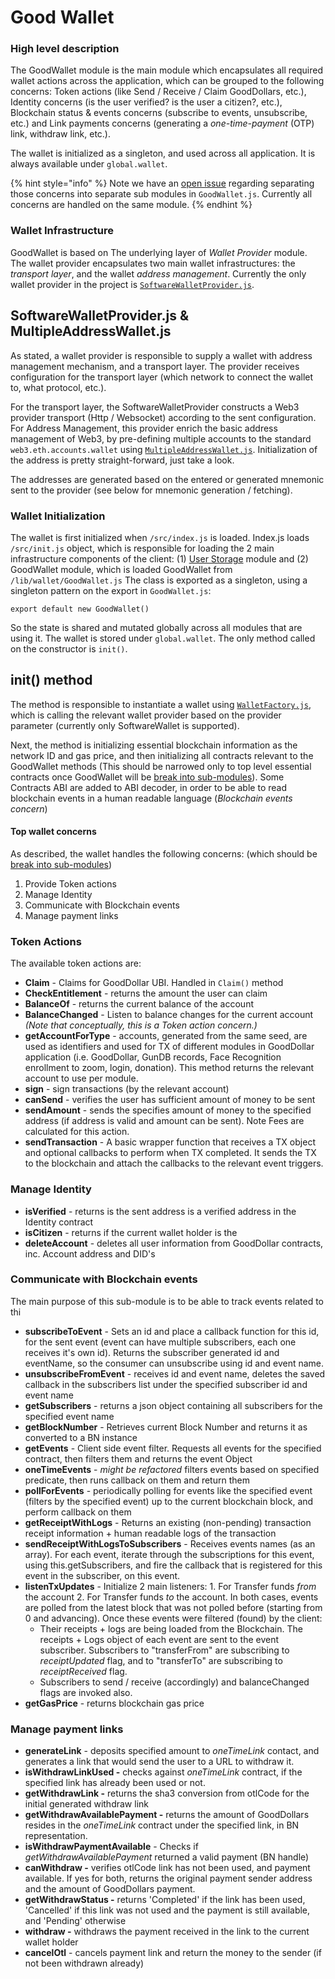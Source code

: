 # Good Wallet

### 

### High level description

The GoodWallet module is the main module which encapsulates all required wallet actions across the application, which can be grouped to the following concerns: Token actions \(like Send / Receive / Claim GoodDollars, etc.\), Identity concerns \(is the user verified? is the user a citizen?, etc.\), Blockchain status & events concerns \(subscribe to events, unsubscribe, etc.\) and Link payments concerns \(generating a _one-time-payment_ \(OTP\) link, withdraw link, etc.\).

The wallet is initialized as a singleton, and used across all application. It is always available under `global.wallet`.

{% hint style="info" %}
Note we have an [open issue](https://github.com/GoodDollar/GoodDAPP/issues/134) regarding separating those concerns into separate sub modules in `GoodWallet.js`. Currently all concerns are handled on the same module.
{% endhint %}

### Wallet Infrastructure

GoodWallet is based on The underlying layer of _Wallet Provider_ module. The wallet provider encapsulates two main wallet infrastructures: the _transport layer_, and the wallet _address management_. Currently the only wallet provider in the project is [`SoftwareWalletProvider.js`](https://github.com/GoodDollar/GoodDAPP/blob/master/src/lib/wallet/SoftwareWalletProvider.js).

## SoftwareWalletProvider.js & MultipleAddressWallet.js

As stated, a wallet provider is responsible to supply a wallet with address management mechanism, and a transport layer. The provider receives configuration for the transport layer \(which network to connect the wallet to, what protocol, etc.\).

For the transport layer, the SoftwareWalletProvider constructs a Web3 provider transport \(Http / Websocket\) according to the sent configuration. For Address Management, this provider enrich the basic address management of Web3, by pre-defining multiple accounts to the standard `web3.eth.accounts.wallet` using [`MultipleAddressWallet.js`](https://github.com/GoodDollar/GoodDAPP/blob/master/src/lib/wallet/MultipleAddressWallet.js). Initialization of the address is pretty straight-forward, just take a look.

The addresses are generated based on the entered or generated mnemonic sent to the provider \(see below for mnemonic generation / fetching\).

### Wallet Initialization

The wallet is first initialized when `/src/index.js` is loaded. Index.js loads `/src/init.js` object, which is responsible for loading the 2 main infrastructure components of the client: \(1\) [User Storage](https://github.com/GoodDollar/GoodDAPP/tree/b00db878d6079d7a2a8a9982f3943c2707f51747/user-storage.md) module and \(2\) GoodWallet module, which is loaded GoodWallet from `/lib/wallet/GoodWallet.js` The class is exported as a singleton, using a singleton pattern on the export in `GoodWallet.js`:

```text
export default new GoodWallet()
```

So the state is shared and mutated globally across all modules that are using it. The wallet is stored under `global.wallet`. The only method called on the constructor is `init()`.

## init\(\) method

The method is responsible to instantiate a wallet using [`WalletFactory.js`](https://github.com/GoodDollar/GoodDAPP/blob/master/src/lib/wallet/WalletFactory.js), which is calling the relevant wallet provider based on the provider parameter \(currently only SoftwareWallet is supported\).

Next, the method is initializing essential blockchain information as the network ID and gas price, and then initializing all contracts relevant to the GoodWallet methods \(This should be narrowed only to top level essential contracts once GoodWallet will be [break into sub-modules](https://github.com/GoodDollar/GoodDAPP/issues/134)\). Some Contracts ABI are added to ABI decoder, in order to be able to read blockchain events in a human readable language \(_Blockchain events concern_\)

#### Top wallet concerns

As described, the wallet handles the following concerns: \(which should be [break into sub-modules](https://github.com/GoodDollar/GoodDAPP/issues/134)\)

1. Provide Token actions
2. Manage Identity
3. Communicate with Blockchain events
4. Manage payment links

### Token Actions

The available token actions are:

* **Claim** - Claims for GoodDollar UBI. Handled in `Claim()` method 
* **CheckEntitlement** - returns the amount the user can claim 
* **BalanceOf** - returns the current balance of the account 
* **BalanceChanged** - Listen to balance changes for the current account _\(Note that conceptually, this is a Token action concern.\)_ 
* **getAccountForType** - accounts, generated from the same seed, are used as identifiers and used for TX of different modules in GoodDollar application \(i.e. GoodDollar, GunDB records, Face Recognition enrollment to zoom, login, donation\). This method returns the relevant account to use per module. 
* **sign** - sign transactions \(by the relevant account\) 
* **canSend** - verifies the user has sufficient amount of money to be sent 
* **sendAmount** - sends the specifies amount of money to the specified address \(if address is valid and  amount can be sent\). Note Fees are calculated for this action. 
* **sendTransaction** - A basic wrapper function that receives a TX object and optional callbacks to perform when TX completed. It sends the TX to the blockchain and attach the callbacks to the relevant event triggers.

### Manage Identity

* **isVerified** - returns is the sent address is a verified address in the Identity contract 
* **isCitizen** - returns if the current wallet holder is the  
* **deleteAccount** - deletes all user information from GoodDollar contracts, inc. Account address and DID's

### Communicate with Blockchain events

The main purpose of this sub-module is to be able to track events related to thi

* **subscribeToEvent** - Sets an id and place a callback function for this id, for the sent event \(event can have multiple subscribers, each one receives it's own id\). Returns the subscriber generated id and eventName, so the consumer can unsubscribe using id and event name. 
* **unsubscribeFromEvent** - receives id and event name, deletes the saved callback in the subscribers list under the specified subscriber id and event name 
* **getSubscribers** - returns a json object containing all subscribers for the specified event name 
* **getBlockNumber** - Retrieves current Block Number and returns it as converted to a BN instance 
* **getEvents** - Client side event filter. Requests all events for the specified contract, then filters them and returns the event Object 
* **oneTimeEvents** - _might be refactored_ filters events based on specified predicate, then runs callback on them and return them 
* **pollForEvents** - periodically polling for events like the specified event \(filters by the specified event\) up to the current blockchain block, and perform callback on them 
* **getReceiptWithLogs** - Returns an existing \(non-pending\) transaction receipt information + human readable logs of the transaction
* **sendReceiptWithLogsToSubscribers** - Receives events names \(as an array\). For each event, iterate through the subscriptions for this event, using this.getSubscribers, and fire the callback that is registered for this event in the subscriber, on this event. 
* **listenTxUpdates** - Initialize 2 main listeners: 1. For Transfer funds _from_ the account 2. For Transfer funds _to_ the account. In both cases, events are polled from the latest block that was not polled before \(starting from 0 and advancing\). Once these events were filtered \(found\) by the client:
  * Their receipts + logs are being loaded from the Blockchain. The receipts + Logs object of each event are sent to the event subscriber. Subscribers to "transferFrom" are subscribing to _receiptUpdated_ flag, and to "transferTo" are subscribing to _receiptReceived_ flag.
  * Subscribers to send / receive \(accordingly\) and balanceChanged flags are  invoked also. 
* **getGasPrice** - returns blockchain gas price

### Manage payment links

* **generateLink** - deposits specified amount to _oneTimeLink_ contact, and generates a link that would send the user to a URL to withdraw it. 
* **isWithdrawLinkUsed -** checks against _oneTimeLink_ contract, if the specified link has already been used or not. 
* **getWithdrawLink -** returns the sha3 conversion from otlCode for the initial generated withdraw link 
* **getWithdrawAvailablePayment -** returns the amount of GoodDollars resides in the _oneTimeLink_ contract under the specified link, in BN representation. 
* **isWithdrawPaymentAvailable** - Checks if _getWithdrawAvailablePayment_ returned a valid payment \(BN handle\) 
* **canWithdraw -** verifies otlCode link has not been used, and payment available. If yes for both, returns the original payment sender address and the amount of GoodDollars payment. 
* **getWithdrawStatus -** returns 'Completed' if the link has been used, 'Cancelled' if this link was not used and the payment is still available, and 'Pending' otherwise 
* **withdraw -** withdraws the payment received in the link to the current wallet holder 
* **cancelOtl** - cancels payment link and return the money to the sender \(if not been withdrawn already\)

